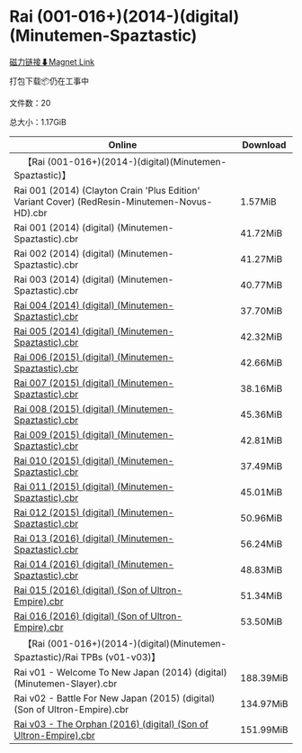 # Rai (001-016+)(2014-)(digital)(Minutemen-Spaztastic)

[磁力链接⬇Magnet Link](magnet:?xt=urn:btih:b1a09792e86572a8bdc23a4f4c01869f7775563f&dn=Rai%20%28001-016%2B%29%282014-%29%28digital%29%28Minutemen-Spaztastic%29)

打包下载📦仍在工事中

文件数：20

总大小：1.17GiB

Online | Download
--- | ---
&emsp;【Rai (001-016+)(2014-)(digital)(Minutemen-Spaztastic)】 | 
Rai 001 (2014) (Clayton Crain 'Plus Edition' Variant Cover) (RedResin-Minutemen-Novus-HD).cbr | 1.57MiB
Rai 001 (2014) (digital) (Minutemen-Spaztastic).cbr | 41.72MiB
Rai 002 (2014) (digital) (Minutemen-Spaztastic).cbr | 41.27MiB
Rai 003 (2014) (digital) (Minutemen-Spaztastic).cbr | 40.77MiB
[Rai 004 (2014) (digital) (Minutemen-Spaztastic).cbr](https://github.com/alicewish/markdown/blob/master/comic/Rai-004-2014-digital-Minutemen-Spaztastic-cbr.md) | 37.70MiB
[Rai 005 (2014) (digital) (Minutemen-Spaztastic).cbr](https://github.com/alicewish/markdown/blob/master/comic/Rai-005-2014-digital-Minutemen-Spaztastic-cbr.md) | 42.32MiB
[Rai 006 (2015) (digital) (Minutemen-Spaztastic).cbr](https://github.com/alicewish/markdown/blob/master/comic/Rai-006-2015-digital-Minutemen-Spaztastic-cbr.md) | 42.66MiB
[Rai 007 (2015) (digital) (Minutemen-Spaztastic).cbr](https://github.com/alicewish/markdown/blob/master/comic/Rai-007-2015-digital-Minutemen-Spaztastic-cbr.md) | 38.16MiB
[Rai 008 (2015) (digital) (Minutemen-Spaztastic).cbr](https://github.com/alicewish/markdown/blob/master/comic/Rai-008-2015-digital-Minutemen-Spaztastic-cbr.md) | 45.36MiB
[Rai 009 (2015) (digital) (Minutemen-Spaztastic).cbr](https://github.com/alicewish/markdown/blob/master/comic/Rai-009-2015-digital-Minutemen-Spaztastic-cbr.md) | 42.81MiB
[Rai 010 (2015) (digital) (Minutemen-Spaztastic).cbr](https://github.com/alicewish/markdown/blob/master/comic/Rai-010-2015-digital-Minutemen-Spaztastic-cbr.md) | 37.49MiB
[Rai 011 (2015) (digital) (Minutemen-Spaztastic).cbr](https://github.com/alicewish/markdown/blob/master/comic/Rai-011-2015-digital-Minutemen-Spaztastic-cbr.md) | 45.01MiB
[Rai 012 (2015) (digital) (Minutemen-Spaztastic).cbr](https://github.com/alicewish/markdown/blob/master/comic/Rai-012-2015-digital-Minutemen-Spaztastic-cbr.md) | 50.96MiB
[Rai 013 (2016) (digital) (Minutemen-Spaztastic).cbr](https://github.com/alicewish/markdown/blob/master/comic/Rai-013-2016-digital-Minutemen-Spaztastic-cbr.md) | 56.24MiB
[Rai 014 (2016) (digital) (Minutemen-Spaztastic).cbr](https://github.com/alicewish/markdown/blob/master/comic/Rai-014-2016-digital-Minutemen-Spaztastic-cbr.md) | 48.83MiB
[Rai 015 (2016) (digital) (Son of Ultron-Empire).cbr](https://github.com/alicewish/markdown/blob/master/comic/Rai-015-2016-digital-Son-of-Ultron-Empire-cbr.md) | 51.34MiB
[Rai 016 (2016) (digital) (Son of Ultron-Empire).cbr](https://github.com/alicewish/markdown/blob/master/comic/Rai-016-2016-digital-Son-of-Ultron-Empire-cbr.md) | 53.50MiB
&emsp;【Rai (001-016+)(2014-)(digital)(Minutemen-Spaztastic)/Rai TPBs (v01-v03)】 | 
Rai v01 - Welcome To New Japan (2014) (digital) (Minutemen-Slayer).cbr | 188.39MiB
Rai v02 - Battle For New Japan (2015) (digital) (Son of Ultron-Empire).cbr | 134.97MiB
[Rai v03 - The Orphan (2016) (digital) (Son of Ultron-Empire).cbr](https://github.com/alicewish/markdown/blob/master/comic/Rai-v03-Orphan-2016-digital-Son-of-Ultron-Empire-cbr.md) | 151.99MiB